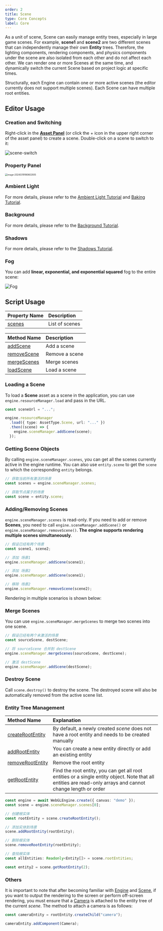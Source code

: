 ```yaml
---
order: 2
title: Scene
type: Core Concepts
label: Core
---
```


As a unit of scene, Scene can easily manage entity trees, especially in large game scenes. For example, **scene1** and **scene2** are two different scenes that can independently manage their own **Entity** trees. Therefore, the lighting components, rendering components, and physics components under the scene are also isolated from each other and do not affect each other. We can render one or more Scenes at the same time, and dynamically switch the current Scene based on project logic at specific times.

Structurally, each Engine can contain one or more active scenes (the editor currently does not support multiple scenes). Each Scene can have multiple root entities.

## Editor Usage

### Creation and Switching

Right-click in the **[Asset Panel](/en/docs/assets-interface)** (or click the + icon in the upper right corner of the asset panel) to create a scene. Double-click on a scene to switch to it:

![scene-switch](https://gw.alipayobjects.com/zos/OasisHub/eef870a7-2630-4f74-8c0e-478696a553b0/2024-03-19%25252018.04.02.gif)

### Property Panel

<img src="https://gw.alipayobjects.com/zos/OasisHub/4cab176f-a274-4d97-a98d-334f6bc611ac/image-20240319180602935.png" alt="image-20240319180602935" style="zoom:50%;" />

### Ambient Light

For more details, please refer to the [Ambient Light Tutorial](/en/docs/graphics-light-ambient) and [Baking Tutorial](/en/docs/graphics-light-bake).

### Background

For more details, please refer to the [Background Tutorial](/en/docs/graphics-background).

### Shadows

For more details, please refer to the [Shadows Tutorial](/en/docs/graphics-light-shadow).

### Fog

You can add **linear, exponential, and exponential squared** fog to the entire scene:

![Fog](https://gw.alipayobjects.com/zos/OasisHub/224fbc16-e60c-47ca-845b-5f7c09563c83/2024-03-19%25252018.08.23.gif)

## Script Usage

| Property Name                                     | Description |
| :------------------------------------------------ | :---------- |
| [scenes](/apis/core/#SceneManager-scenes)           | List of scenes |

| Method Name                                       | Description |
| :------------------------------------------------ | :---------- |
| [addScene](/apis/core/#SceneManager-addScene)       | Add a scene |
| [removeScene](/apis/core/#SceneManager-removeScene) | Remove a scene |
| [mergeScenes](/apis/core/#SceneManager-mergeScenes) | Merge scenes |
| [loadScene](/apis/core/#SceneManager-loadScene)     | Load a scene |

### Loading a Scene

To load a **Scene** asset as a scene in the application, you can use `engine.resourceManager.load` and pass in the URL.

```typescript
const sceneUrl = "...";

engine.resourceManager
  .load({ type: AssetType.Scene, url: "..." })
  .then((scene) => {
    engine.sceneManager.addScene(scene);
  });
```

### Getting Scene Objects

By calling `engine.sceneManager.scenes`, you can get all the scenes currently active in the engine runtime. You can also use `entity.scene` to get the `scene` to which the corresponding `entity` belongs.

```typescript
// 获取当前所有激活的场景
const scenes = engine.sceneManager.scenes;

// 获取节点属于的场景
const scene = entity.scene;
```

### Adding/Removing Scenes

`engine.sceneManager.scenes` is read-only. If you need to add or remove **Scenes**, you need to call `engine.sceneManager.addScene()` or `engine.sceneManager.removeScene()`. **The engine supports rendering multiple scenes simultaneously**.

```typescript
// 假设已经有两个场景
const scene1, scene2;

// 添加 场景1
engine.sceneManager.addScene(scene1);

// 添加 场景2
engine.sceneManager.addScene(scene1);

// 移除 场景2
engine.sceneManager.removeScene(scene2);
```

Rendering in multiple scenarios is shown below:

<playground src="multi-scene.ts"></playground>

### Merge Scenes

You can use `engine.sceneManager.mergeScenes` to merge two scenes into one scene.

```typescript
// 假设已经有两个未激活的场景
const sourceScene, destScene;

// 将 sourceScene 合并到 destScene
engine.sceneManager.mergeScenes(sourceScene, destScene);

// 激活 destScene
engine.sceneManager.addScene(destScene);
```

### Destroy Scene

Call `scene.destroy()` to destroy the scene. The destroyed scene will also be automatically removed from the active scene list.

### Entity Tree Management

| Method Name                                              | Explanation                                                                                          |
| :------------------------------------------------------- | :--------------------------------------------------------------------------------------------------- |
| [createRootEntity](/apis/core/#Scene-createRootEntity)    | By default, a newly created _scene_ does not have a root entity and needs to be created manually     |
| [addRootEntity](/apis/core/#Scene-addRootEntity)          | You can create a new entity directly or add an existing entity                                       |
| [removeRootEntity](/apis/core/#Scene-removeRootEntity)    | Remove the root entity                                                                               |
| [getRootEntity](/apis/core/#Scene-getRootEntity)          | Find the root entity, you can get all root entities or a single entity object. Note that all entities are read-only arrays and cannot change length or order |

```typescript
const engine = await WebGLEngine.create({ canvas: "demo" });
const scene = engine.sceneManager.scenes[0];

// 创建根实体
const rootEntity = scene.createRootEntity();

// 添加实体到场景
scene.addRootEntity(rootEntity);

// 删除根实体
scene.removeRootEntity(rootEntity);

// 查找根实体
const allEntities: Readonly<Entity[]> = scene.rootEntities;

const entity2 = scene.getRootEntity(2);
```

### Others

It is important to note that after becoming familiar with [Engine](/apis/core/#Engine) and [Scene](/apis/core/#Scene), if you want to output the rendering to the screen or perform off-screen rendering, you must ensure that a [Camera](/apis/core/#Camera) is attached to the entity tree of the current _scene_. The method to attach a camera is as follows:

```typescript
const cameraEntity = rootEntity.createChild("camera");

cameraEntity.addComponent(Camera);
```

